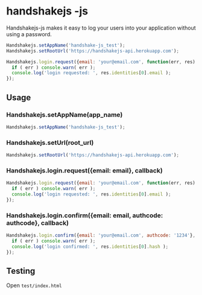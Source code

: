 # handshakejs -js

Handshakejs-js makes it easy to log your users into your application without using a password.

```javascript
Handshakejs.setAppName('handshake-js_test');
Handshakejs.setRootUrl('https://handshakejs-api.herokuapp.com');

Handshakejs.login.request({email: 'your@email.com', function(err, res) {
  if ( err ) console.warn( err );
  console.log('login requested: ', res.identities[0].email );
});
```

## Usage

### Handshakejs.setAppName(app_name)

```javascript
Handshakejs.setAppName('handshake-js_test');
```

### Handshakejs.setUrl(root_url)

```javascript
Handshakejs.setRootUrl('https://handshakejs-api.herokuapp.com');
```

### Handshakejs.login.request({email: email}, callback)

```javascript
Handshakejs.login.request({email: 'your@email.com', function(err, res) {
  if ( err ) console.warn( err );
  console.log('login requested: ', res.identities[0].email );
});
```

### Handshakejs.login.confirm({email: email, authcode: authcode}, callback)

```javascript
Handshakejs.login.confirm({email: 'your@email.com', authcode: '1234'}, function(err, res) {
  if ( err ) console.warn( err );
  console.log('login confirmed: ', res.identities[0].hash );
});
```

## Testing

Open `test/index.html`
